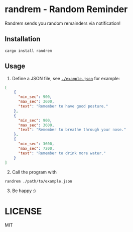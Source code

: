# randrem - Random Reminder

Randrem sends you random remainders via notification!

## Installation

```
cargo install randrem
```

## Usage

1. Define a JSON file, see [`./example.json`](./example.json) for example:

```json
[
    {
      "min_sec": 900,
      "max_sec": 3600,
      "text": "Remember to have good posture."
    },
    {
      "min_sec": 900,
      "max_sec": 3600,
      "text": "Remember to breathe through your nose."
    },
    {
      "min_sec": 3600,
      "max_sec": 7200,
      "text": "Remember to drink more water."
    }
]

```
2. Call the program with
```
randrem ./path/to/example.json
```
3. Be happy :)

# LICENSE

MIT